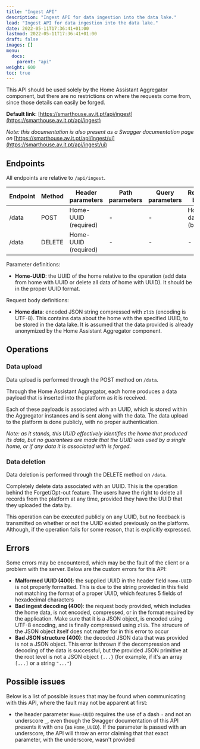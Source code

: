 ```yaml
---
title: "Ingest API"
description: "Ingest API for data ingestion into the data lake."
lead: "Ingest API for data ingestion into the data lake."
date: 2022-05-11T17:36:41+01:00
lastmod: 2022-05-11T17:36:41+01:00
draft: false
images: []
menu:
  docs:
    parent: "api"
weight: 600
toc: true
---
```


This API should be used solely by the Home Assistant Aggregator component, but there are no restrictions on where the requests come from, since those details can easily be forged.

**Default link**: [https://smarthouse.av.it.pt/api/ingest](https://smarthouse.av.it.pt/api/ingest)

*Note: this documentation is also present as a Swagger documentation page on* [https://smarthouse.av.it.pt/api/ingest/ui](https://smarthouse.av.it.pt/api/ingest/ui)

## Endpoints

All endpoints are relative to `/api/ingest`.

| Endpoint | Method | Header parameters | Path parameters | Query parameters | Request body |
| --- | --- | --- | --- | --- | --- |
| /data | POST | Home-UUID (required) | - | - | Home data (binary) |
| /data | DELETE | Home-UUID (required) | - | - | - |

Parameter definitions:

- **Home-UUID**: the UUID of the home relative to the operation (add data from home with UUID or delete all data of home with UUID). It should be in the proper UUID format.

Request body definitions:

- **Home data**: encoded JSON string compressed with `zlib` (encoding is UTF-8). This contains data about the home with the specified UUID, to be stored in the data lake. It is assumed that the data provided is already anonymized by the Home Assistant Aggregator component.

## Operations

### Data upload

Data upload is performed through the POST method on `/data`.

Through the Home Assistant Aggregator, each home produces a data payload that is inserted into the platform as it is received.

Each of these payloads is associated with an UUID, which is stored within the Aggregator instances and is sent along with the data.
The data upload to the platform is done publicly, with no proper authentication.

*Note: as it stands, this UUID effectively identifies the home that produced its data, but no guarantees are made that the UUID was used by a single home, or if any data it is associated with is forged.*

### Data deletion

Data deletion is performed through the DELETE method on `/data`.

Completely delete data associated with an UUID.
This is the operation behind the Forget/Opt-out feature.
The users have the right to delete all records from the platform at any time, provided they have the UUID that they uploaded the data by.

This operation can be executed publicly on any UUID, but no feedback is transmitted on whether or not the UUID existed previously on the platform.
Although, if the operation fails for some reason, that is explicitly expressed.

## Errors

Some errors may be encountered, which may be the fault of the client or a problem with the server. Below are the custom errors for this API:

- **Malformed UUID (400)**: the supplied UUID in the header field `Home-UUID` is not properly formatted. This is due to the string provided in this field not matching the format of a proper UUID, which features 5 fields of hexadecimal characters
- **Bad ingest decoding (400)**: the request body provided, which includes the home data, is not encoded, compressed, or in the format required by the application. Make sure that it is a JSON object, is encoded using UTF-8 encoding, and is finally compressed using `zlib`. The strucure of the JSON object itself does not matter for in this error to occur
- **Bad JSON structure (400)**: the decoded JSON data that was provided is not a JSON object. This error is thrown if the decompression and decoding of the data is successful, but the provided JSON primitive at the root level is not a JSON object `{...}` (for example, if it's an array `[...]` or a string `"..."`)

## Possible issues

Below is a list of possible issues that may be found when communicating with this API, where the fault may not be apparent at first:

- the header parameter `Home-UUID` requires the use of a dash `-` and not an underscore `_`, even though the Swagger documentation of this API presents it with one (as `Home_UUID`). If the parameter is passed with an underscore, the API will throw an error claiming that that exact parameter, with the underscore, wasn't provided
